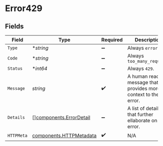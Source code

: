 # Error429


## Fields

| Field                                                              | Type                                                               | Required                                                           | Description                                                        | Example                                                            |
| ------------------------------------------------------------------ | ------------------------------------------------------------------ | ------------------------------------------------------------------ | ------------------------------------------------------------------ | ------------------------------------------------------------------ |
| `Type`                                                             | **string*                                                          | :heavy_minus_sign:                                                 | Always `error`.                                                    | error                                                              |
| `Code`                                                             | **string*                                                          | :heavy_minus_sign:                                                 | Always `too_many_requests`                                         | too_many_requests                                                  |
| `Status`                                                           | **int64*                                                           | :heavy_minus_sign:                                                 | Always `429`.                                                      | 429                                                                |
| `Message`                                                          | *string*                                                           | :heavy_check_mark:                                                 | A human readable message that provides more context to the error.  | Request failed validation                                          |
| `Details`                                                          | [][components.ErrorDetail](../../models/components/errordetail.md) | :heavy_minus_sign:                                                 | A list of details that further ellaborate on the error.            |                                                                    |
| `HTTPMeta`                                                         | [components.HTTPMetadata](../../models/components/httpmetadata.md) | :heavy_check_mark:                                                 | N/A                                                                |                                                                    |